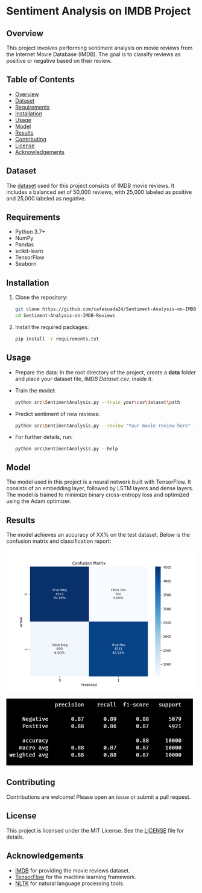# Sentiment Analysis on IMDB Project

## Overview

This project involves performing sentiment analysis on movie reviews from the Internet Movie Database (IMDB). The goal is to classify reviews as positive or negative based on their review.

## Table of Contents

-   [Overview](#overview)
-   [Dataset](#dataset)
-   [Requirements](#requirements)
-   [Installation](#installation)
-   [Usage](#usage)
-   [Model](#model)
-   [Results](#results)
-   [Contributing](#contributing)
-   [License](#license)
-   [Acknowledgements](#acknowledgements)

## Dataset

The [dataset](https://www.kaggle.com/datasets/lakshmi25npathi/imdb-dataset-of-50k-movie-reviews) used for this project consists of IMDB movie reviews. It includes a balanced set of 50,000 reviews, with 25,000 labeled as positive and 25,000 labeled as negative.

## Requirements

-   Python 3.7+
-   NumPy
-   Pandas
-   scikit-learn
-   TensorFlow
-   Seaborn

## Installation

1. Clone the repository:

    ```sh
    git clone https://github.com/cafesuada24/Sentiment-Analysis-on-IMDB-Reviews
    cd Sentiment-Analysis-on-IMDB-Reviews
    ```

2. Install the required packages:
    ```sh
    pip install -r requirements.txt
    ```

## Usage

-   Prepare the data: In the root directory of the project, create a **data** folder and place your dataset file, _IMDB Dataset.csv_, inside it.

-   Train the model:

    ```sh
    python src\SentimentAnalysis.py --train your\csv\dataset\path
    ```

-   Predict sentiment of new reviews:

    ```sh
    python src\SentimentAnalysis.py --review "Your movie review here" --model your\model\path
    ```

-   For further details, run:
    ```
    python src\SentimentAnalysis.py --help
    ```

## Model

The model used in this project is a neural network built with TensorFlow. It consists of an embedding layer, followed by LSTM layers and dense layers. The model is trained to minimize binary cross-entropy loss and optimized using the Adam optimizer.

## Results

The model achieves an accuracy of XX% on the test dataset. Below is the confusion matrix and classification report:

![Confusion Matrix](images/confusion_matrix.png)

![Classification Report](images/classification_report.png)

## Contributing

Contributions are welcome! Please open an issue or submit a pull request.

## License

This project is licensed under the MIT License. See the [LICENSE](LICENSE) file for details.

## Acknowledgements

-   [IMDB](https://www.imdb.com) for providing the movie reviews dataset.
-   [TensorFlow](https://www.tensorflow.org) for the machine learning framework.
-   [NLTK](https://www.nltk.org) for natural language processing tools.

